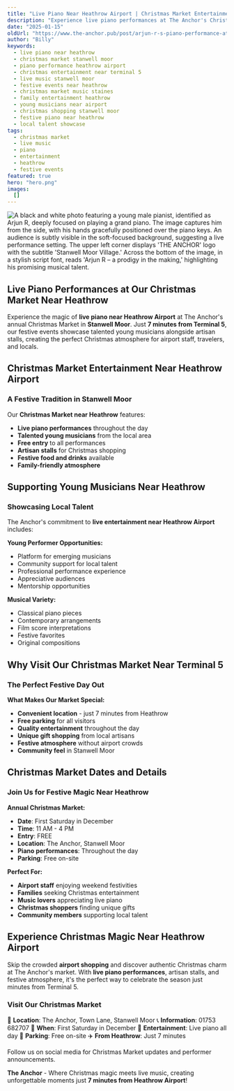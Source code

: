 ```yaml
---
title: "Live Piano Near Heathrow Airport | Christmas Market Entertainment Stanwell Moor"
description: "Experience live piano performances at The Anchor's Christmas Market near Heathrow Airport. Featuring talented young musicians at our festive events in Stanwell Moor. Free entry, family-friendly atmosphere, just 7 minutes from Terminal 5. Perfect for airport staff and locals seeking quality entertainment and Christmas shopping."
date: "2025-01-15"
oldUrl: "https://www.the-anchor.pub/post/arjun-r-s-piano-performance-at-the-anchor-s-christ"
author: "Billy"
keywords:
  - live piano near heathrow
  - christmas market stanwell moor
  - piano performance heathrow airport
  - christmas entertainment near terminal 5
  - live music stanwell moor
  - festive events near heathrow
  - christmas market music staines
  - family entertainment heathrow
  - young musicians near airport
  - christmas shopping stanwell moor
  - festive piano near heathrow
  - local talent showcase
tags:
  - christmas market
  - live music
  - piano
  - entertainment
  - heathrow
  - festive events
featured: true
hero: "hero.png"
images:
  []
---
```


  

![A black and white photo featuring a young male pianist, identified as Arjun R, deeply focused on playing a grand piano. The image captures him from the side, with his hands gracefully positioned over the piano keys. An audience is subtly visible in the soft-focused background, suggesting a live performance setting. The upper left corner displays 'THE ANCHOR' logo with the subtitle 'Stanwell Moor Village.' Across the bottom of the image, in a stylish script font, reads 'Arjun R – a prodigy in the making,' highlighting his promising musical talent.](/content/blog/arjun-r-s-piano-performance-at-the-anchor-s-christ/hero.png)

  

## Live Piano Performances at Our Christmas Market Near Heathrow

Experience the magic of **live piano near Heathrow Airport** at The Anchor's annual Christmas Market in **Stanwell Moor**. Just **7 minutes from Terminal 5**, our festive events showcase talented young musicians alongside artisan stalls, creating the perfect Christmas atmosphere for airport staff, travelers, and locals.

## Christmas Market Entertainment Near Heathrow Airport

### A Festive Tradition in Stanwell Moor

Our **Christmas Market near Heathrow** features:
- **Live piano performances** throughout the day
- **Talented young musicians** from the local area
- **Free entry** to all performances
- **Artisan stalls** for Christmas shopping
- **Festive food and drinks** available
- **Family-friendly atmosphere**

  

## Supporting Young Musicians Near Heathrow

### Showcasing Local Talent

The Anchor's commitment to **live entertainment near Heathrow Airport** includes:

**Young Performer Opportunities:**
- Platform for emerging musicians
- Community support for local talent
- Professional performance experience
- Appreciative audiences
- Mentorship opportunities

**Musical Variety:**
- Classical piano pieces
- Contemporary arrangements
- Film score interpretations
- Festive favorites
- Original compositions

## Why Visit Our Christmas Market Near Terminal 5

### The Perfect Festive Day Out

**What Makes Our Market Special:**
- **Convenient location** - just 7 minutes from Heathrow
- **Free parking** for all visitors
- **Quality entertainment** throughout the day
- **Unique gift shopping** from local artisans
- **Festive atmosphere** without airport crowds
- **Community feel** in Stanwell Moor

  

## Christmas Market Dates and Details

### Join Us for Festive Magic Near Heathrow

**Annual Christmas Market:**
- **Date**: First Saturday in December
- **Time**: 11 AM - 4 PM
- **Entry**: FREE
- **Location**: The Anchor, Stanwell Moor
- **Piano performances**: Throughout the day
- **Parking**: Free on-site

**Perfect For:**
- **Airport staff** enjoying weekend festivities
- **Families** seeking Christmas entertainment
- **Music lovers** appreciating live piano
- **Christmas shoppers** finding unique gifts
- **Community members** supporting local talent

## Experience Christmas Magic Near Heathrow Airport

Skip the crowded **airport shopping** and discover authentic Christmas charm at The Anchor's market. With **live piano performances**, artisan stalls, and festive atmosphere, it's the perfect way to celebrate the season just minutes from Terminal 5.

### Visit Our Christmas Market

📍 **Location**: The Anchor, Town Lane, Stanwell Moor
📞 **Information**: 01753 682707
🎄 **When**: First Saturday in December
🎹 **Entertainment**: Live piano all day
🚗 **Parking**: Free on-site
✈️ **From Heathrow**: Just 7 minutes

Follow us on social media for Christmas Market updates and performer announcements.

**The Anchor** - Where Christmas magic meets live music, creating unforgettable moments just **7 minutes from Heathrow Airport**!

